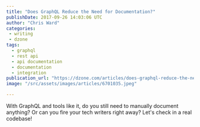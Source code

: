 ```yaml
---
title: "Does GraphQL Reduce the Need for Documentation?"
publishDate: 2017-09-26 14:03:06 UTC
author: "Chris Ward"
categories:
 - writing
 - dzone
tags:
  - graphql
  - rest api
  - api documentation
  - documentation
  - integration
publication_url: "https://dzone.com/articles/does-graphql-reduce-the-need-for-documentation"
image: "/src/assets/images/articles/6701035.jpeg"

---
```

With GraphQL and tools like it, do you still need to manually document anything? Or can you fire your tech writers right away? Let's check in a real codebase!

